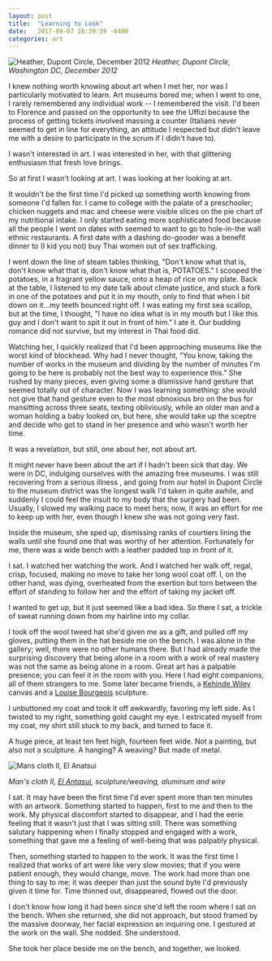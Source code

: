 ```yaml
---
layout: post
title:  "Learning to Look"
date:   2017-09-07 20:39:39 -0400
categories: art
---
```


![Heather, Dupont Circle, December 2012](https://farm5.staticflickr.com/4340/36281842263_51f08fcdf2_b.jpg)
*Heather, Dupont Circle, Washington DC, December 2012*

I knew nothing worth knowing about art when I met her, nor was I particularly motivated to learn. Art museums bored me; when I went to one, I rarely remembered any individual work -- I remembered the visit. I'd been to Florence and passed on the opportunity to see the Uffizi because the process of getting tickets involved massing a counter (Italians never seemed to get in line for everything, an attitude I respected but didn't leave me with a desire to participate in the scrum if I didn't have to).

I wasn't interested in art. I was interested in her, with that glittering enthusiasm that fresh love brings.

So at first I wasn't looking at art. I was looking at her looking at art.

It wouldn't be the first time I'd picked up something worth knowing from someone I'd fallen for. I came to college with the palate of a preschooler; chicken nuggets and mac and cheese were visible slices on the pie chart of my nutritional intake. I only started eating more sophisticated food because all the people I went on dates with seemed to want to go to hole-in-the wall ethnic restaurants. A first date with a dashing do-gooder was a benefit dinner to (I kid you not) buy Thai women out of sex trafficking.

I went down the line of steam tables thinking, "Don't know what that is, don't know what that is, don't know what that is, POTATOES." I scooped the potatoes, in a fragrant yellow sauce, onto a heap of rice on my plate. Back at the table, I listened to my date talk about climate justice, and stuck a fork in one of the potatoes and put it in my mouth, only to find that when I bit down on it...my teeth bounced right off. I was eating my first sea scallop, but at the time, I thought, "I have no idea what is in my mouth but I like this guy and I don't want to spit it out in front of him." I ate it. Our budding romance did not survive, but my interest in Thai food did. 

Watching her, I quickly realized that I'd been approaching museums like the worst kind of blockhead. Why had I never thought, "You know, taking the number of works in the museum and dividing by the number of minutes I'm going to be here is probably not the best way to experience this."  She rushed by many pieces, even giving some a dismissive hand gesture that seemed totally out of character. Now I was learning something: she would not give that hand gesture even to the most obnoxious bro on the bus for mansitting across three seats, texting obliviously, while an older man and a woman holding a baby looked on, but here, she would take up the sceptre and decide who got to stand in her presence and who wasn't worth her time.

It was a revelation, but still, one about her, not about art.

It might never have been about the art if I hadn't been sick that day. We were in DC, indulging ourselves with the amazing free museums. I was still recovering from a serious illness , and going from our hotel in Dupont Circle to the museum district was the longest walk I'd taken in quite awhile, and suddenly I could feel the insult to my body that the surgery had been. Usually, I slowed my walking pace to meet hers; now, it was an effort for me to keep up with her, even though I knew she was not going very fast.

Inside the museum, she sped up, dismissing ranks of courtiers lining the walls until she found one that was worthy of her attention. Fortunately for me, there was a wide bench with a leather padded top in front of it.

I sat. I watched her watching the work. And I watched her walk off, regal, crisp, focused, making no move to take her long wool coat off. I, on the other hand, was dying, overheated from the exertion but torn between the effort of standing to follow her and the effort of taking my jacket off.

I wanted to get up, but it just seemed like a bad idea. So there I sat, a trickle of sweat running down from my hairline into my collar.

I took off the wool tweed hat she'd given me as a gift, and pulled off my gloves, putting them in the hat beside me on the bench. I was alone in the gallery; well, there were no other humans there. But I had already made the surprising discovery that being alone in a room with a work of real mastery was not the same as being alone in a room. Great art has a palpable presence; you can feel it in the room with you. Here I had eight companions, all of them strangers to me. Some later became friends, a [Kehinde Wiley](https://www.artsy.net/artist/kehinde-wiley/works) canvas and a [Louise Bourgeois](https://www.artsy.net/artist/louise-bourgeois) sculpture.

I unbuttoned my coat and took it off awkwardly, favoring my left side. As I twisted to my right, something gold caught my eye. I extricated myself from my coat, my shirt still stuck to my back, and turned to face it.

A huge piece, at least ten feet high, fourteen feet wide. Not a painting, but also not a sculpture. A hanging? A weaving? But made of metal.

![Mans cloth II, El Anatsui](https://farm5.staticflickr.com/4437/36924432182_9792bc808a_b.jpg)

*Man's cloth II, [El Antasui](https://www.artsy.net/artist/el-anatsui), sculpture/weaving, aluminum and wire*

I sat. It may have been the first time I'd ever spent more than ten minutes with an artwork. Something started to happen, first to me and then to the work. My physical discomfort started to disappear, and I had the eerie feeling that it wasn't just that I was sitting still. There was something salutary happening when I finally stopped and engaged with a work, something that gave me a feeling of well-being that was palpably physical.

Then, something started to happen to the work. It was the first time I realized that works of art were like very slow movies; that if you were patient enough, they would change, move. The work had more than one thing to say to me; it was deeper than just the sound byte I'd previously given it time for. Time thinned out, disappeared, flowed out the door.

I don't know how long it had been since she'd left the room where I sat on the bench. When she returned, she did not approach, but stood framed by the massive doorway, her facial expression an inquiring one. I gestured at the work on the wall. She nodded. She understood.

She took her place beside me on the bench, and together, we looked.
